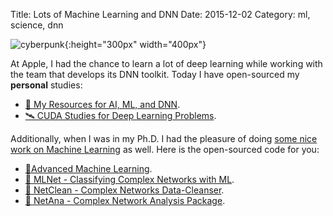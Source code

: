Title: Lots of Machine Learning and DNN
Date: 2015-12-02
Category: ml, science, dnn

![cyberpunk](./cyberpunk/25.jpg){:height="300px" width="400px"}

At Apple, I had the chance to learn a lot of deep learning while working with the team that develops its DNN toolkit. Today I have open-sourced my **personal** studies:

* [🚀 My Resources for AI, ML, and DNN](https://github.com/mvonsteinkirch/Machine-Learning-Resources).
* [🛰 CUDA Studies for Deep Learning Problems](https://github.com/mvonsteinkirch/CUDA_Studies_For_Deep_Learning).


Additionally, when I was in my Ph.D. I had the pleasure of doing [some nice work on Machine Learning](http://singularity.miavonsteinkirch.com/projects_page/html_files/ml.html) as well. Here is the open-sourced code for you:


* [💎Advanced Machine Learning](https://github.com/mvonsteinkirch/Advanced-Machine-Learning).
* [🍭 MLNet - Classifying Complex Networks with ML](https://github.com/mvonsteinkirch/MLNet-Classifying-Complex-Networks).
* [🔋 NetClean - Complex Networks Data-Cleanser](https://github.com/mvonsteinkirch/NetClean-Complex-Networks-Data-Cleanser).
* [🌺 NetAna - Complex Network Analysis Package](https://github.com/mvonsteinkirch/NetAna-Complex-Network-Analysis).

